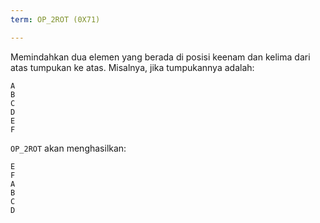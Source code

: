 ```yaml
---
term: OP_2ROT (0X71)

---
```

Memindahkan dua elemen yang berada di posisi keenam dan kelima dari atas tumpukan ke atas. Misalnya, jika tumpukannya adalah:

```text
A
B
C
D
E
F
```

`OP_2ROT` akan menghasilkan:

```text
E
F
A
B
C
D
```